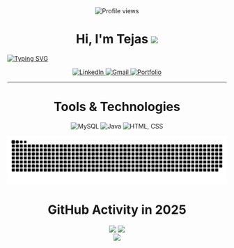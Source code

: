 <div id="header" align="center">
  <img src="https://komarev.com/ghpvc/?username=tejas-0905&label=PROFILE+VIEWS&color=0066CC&style=flat" alt="Profile views"/>
  <h1>
    Hi, I'm Tejas 
    <img src="https://media.giphy.com/media/hvRJCLFzcasrR4ia7z/giphy.gif" width="30px"/>
  </h1>

  <p align="left">
    <a href="https://github.com/tejas-0905">
      <img src="https://readme-typing-svg.herokuapp.com?font=Fira+Code&weight=600&size=25&duration=3000&pause=1000&color=0066CC&center=true&vCenter=true&width=650&lines=Data+Analyst+%7C+BI+Enthusiast;Building+dashboards+that+speak+volumes;SQL+%7C+Power+BI+%7C+Tableau+%7C+Excel;Automating+insights+using+data;Let%E2%80%99s+turn+data+into+decisions!" alt="Typing SVG" />
    </a>
  </p>

  <div>
    <a href="https://linkedin.com/in/your-linkedin-profile" target="_blank">
      <img src="https://img.shields.io/badge/LinkedIn-0077B5?style=for-the-badge&logo=linkedin&logoColor=white" alt="LinkedIn"/>
    </a>
    <a href="mailto:your.email@example.com">
      <img src="https://img.shields.io/badge/Gmail-D14836?style=for-the-badge&logo=gmail&logoColor=white" alt="Gmail"/>
    </a>
    <a href="https://your-portfolio-website.com" target="_blank">
      <img src="https://img.shields.io/badge/Portfolio-343434?style=for-the-badge&logo=google-chrome&logoColor=white" alt="Portfolio"/>
    </a>
  </div>
</div>

---

###  <h1 align="center">Tools & Technologies</h1>

<p align="center">
  <!-- Databases -->
  <img src="https://skillicons.dev/icons?i=mysql" alt="MySQL" />

  <!-- Programming -->
  <img src="https://skillicons.dev/icons?i=java" alt="Java" />

  <!-- Web Dev -->
  <img src="https://skillicons.dev/icons?i=html,css" alt="HTML, CSS" />
</p>

<div align="center">
  <picture>
    <source
      media="(prefers-color-scheme: dark)"
      srcset="https://raw.githubusercontent.com/platane/snk/output/github-contribution-grid-snake-dark.svg"
    />
    <source
      media="(prefers-color-scheme: light)"
      srcset="https://raw.githubusercontent.com/platane/snk/output/github-contribution-grid-snake.svg"
    />
    <img
      alt="github contribution grid snake animation"
      src="https://raw.githubusercontent.com/platane/snk/output/github-contribution-grid-snake.svg"
    />
  </picture>
</div>




### <h1 align="center"> GitHub Activity in 2025 </h1>
<div align="center">
  <img src="https://github-readme-stats.vercel.app/api?username=tejas-0905&show_icons=true&theme=github_dark&hide_border=true&count_private=true&include_all_commits=true" height="180px"/>
  <img src="https://github-readme-streak-stats.herokuapp.com/?user=tejas-0905&theme=github_dark&hide_border=true" height="180px"/>
</div>


<div align="center">
  <img src="https://github-readme-activity-graph.vercel.app/graph?username=tejas-0905&theme=github-compact&hide_border=true&custom_title=My+GitHub+Contributions+in+2025" />
</div>

